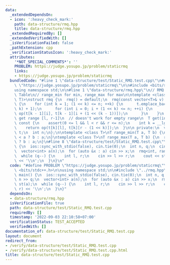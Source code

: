 ```yaml
---
data:
  _extendedDependsOn:
  - icon: ':heavy_check_mark:'
    path: data-structure/rmq.hpp
    title: data-structure/rmq.hpp
  _extendedRequiredBy: []
  _extendedVerifiedWith: []
  _isVerificationFailed: false
  _pathExtension: cpp
  _verificationStatusIcon: ':heavy_check_mark:'
  attributes:
    '*NOT_SPECIAL_COMMENTS*': ''
    PROBLEM: https://judge.yosupo.jp/problem/staticrmq
    links:
    - https://judge.yosupo.jp/problem/staticrmq
  bundledCode: "#line 1 \"data-structure/test/Static_RMQ.test.cpp\"\n#define PROBLEM\
    \ \"https://judge.yosupo.jp/problem/staticrmq\"\n\n#include <bits/stdc++.h>\n\n\
    using namespace std;\n\n#line 1 \"data-structure/rmq.hpp\"\n// RMQ using Sparse\
    \ Table\n// range_min for min, range_max for max\n\ntemplate <class T, T (*op)(T,\
    \ T)>\nstruct rmq {\n  rmq() = default;\n  rmq(const vector<T>& v) : t{v}, n{(int)v.size()}\
    \ {\n    for (int k = 1; (1 << k) <= n; ++k) {\n      t.emplace_back(n - (1 <<\
    \ k) + 1);\n      for (int i = 0; i + (1 << k) <= n; ++i) {\n        t[k][i] =\
    \ op(t[k - 1][i], t[k - 1][i + (1 << (k - 1))]);\n      }\n    }\n  }\n\n  //\
    \ get range [l, r-1]\n  // doesn't work for empty range\n  T get(int l, int r)\
    \ const {\n    assert(0 <= l && l < r && r <= n);\n    int k = __lg(r - l);\n\
    \    return op(t[k][l], t[k][r - (1 << k)]);\n  }\n\n private:\n  vector<vector<T>>\
    \ t;\n  int n;\n};\n\ntemplate <class T>\nT range_min(T a, T b) {\n  return b\
    \ < a ? b : a;\n}\ntemplate <class T>\nT range_max(T a, T b) {\n  return a < b\
    \ ? b : a;\n}\n#line 8 \"data-structure/test/Static_RMQ.test.cpp\"\n\nsigned main()\
    \ {\n  ios::sync_with_stdio(false), cin.tie(0);\n  int n, q;\n  cin >> n >> q;\n\
    \  vector<int> a(n);\n  for (auto &x : a) cin >> x;\n  rmq<int, range_min> st(a);\n\
    \  while (q--) {\n    int l, r;\n    cin >> l >> r;\n    cout << st.get(l, r)\
    \ << '\\n';\n  }\n}\n"
  code: "#define PROBLEM \"https://judge.yosupo.jp/problem/staticrmq\"\n\n#include\
    \ <bits/stdc++.h>\n\nusing namespace std;\n\n#include \"../rmq.hpp\"\n\nsigned\
    \ main() {\n  ios::sync_with_stdio(false), cin.tie(0);\n  int n, q;\n  cin >>\
    \ n >> q;\n  vector<int> a(n);\n  for (auto &x : a) cin >> x;\n  rmq<int, range_min>\
    \ st(a);\n  while (q--) {\n    int l, r;\n    cin >> l >> r;\n    cout << st.get(l,\
    \ r) << '\\n';\n  }\n}"
  dependsOn:
  - data-structure/rmq.hpp
  isVerificationFile: true
  path: data-structure/test/Static_RMQ.test.cpp
  requiredBy: []
  timestamp: '2022-09-03 22:10:58+07:00'
  verificationStatus: TEST_ACCEPTED
  verifiedWith: []
documentation_of: data-structure/test/Static_RMQ.test.cpp
layout: document
redirect_from:
- /verify/data-structure/test/Static_RMQ.test.cpp
- /verify/data-structure/test/Static_RMQ.test.cpp.html
title: data-structure/test/Static_RMQ.test.cpp
---
```

